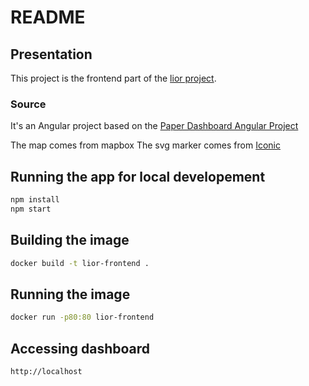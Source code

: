 # README

## Presentation

This project is the frontend part of the [lior project](https://github.com/linoleparquet/lior). 

### Source
It's an Angular project based on the [Paper Dashboard Angular Project](https://www.creative-tim.com/product/paper-dashboard-angular)

The map comes from mapbox 
The svg marker comes from [Iconic](https://useiconic.com/open/)

## Running the app for local developement 
```bash
npm install 
npm start
```
## Building the image
```bash
docker build -t lior-frontend .
```

## Running the image
```bash
docker run -p80:80 lior-frontend
```

## Accessing dashboard
`http://localhost`